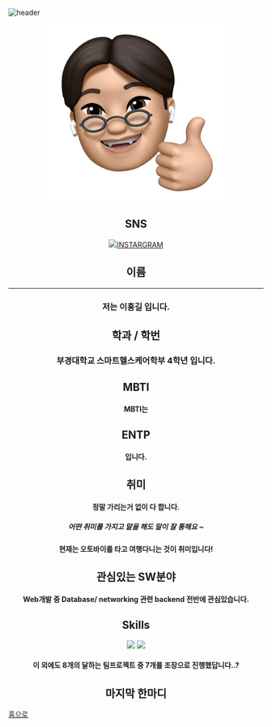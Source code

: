 ![header](https://capsule-render.vercel.app/api?type=cylinder&color=auto&height=300&section=header&text=자기소개하기!%20!&fontSize=90)

<center>  

![hello](../honggil-gps.jpg)

</center>

<center>

## SNS
<img src="https://img.shields.io/badge/-FFFFFF?style=flat-square&logo=instagram&logoColor=#E4405F"/>[INSTARGRAM](http://www.instagram.com/red_roaad)

## 이름
-----
 ### 저는 이홍길 입니다.  

## 학과 / 학번
 ### 부경대학교 스마트헬스케어학부 4학년 입니다.  

## MBTI
 #### MBTI는 
## ENTP 
#### 입니다.

## 취미
 #### 정말 가리는거 없이 다 합니다.  
 ##### 어떤 취미를 가지고 말을 해도 말이 잘 통해요 ~
 #### 현재는 오토바이를 타고 여행다니는 것이 취미입니다!

## 관심있는 SW분야
#### Web개발 중 Database/ networking 관련 backend 전반에 관심있습니다.

## Skills
 <img src="https://img.shields.io/badge/C++-00599C?style=flat-square&logo=cplusplus&logoColor=000000"/>
 <img src="https://img.shields.io/badge/Python-3776AB?style=flat-square&logo=python&logoColor=000000"/>  

#### 이 외에도 8개의 달하는 팀프로젝트 중 7개를 조장으로 진행했답니다..?  

## 마지막 한마디
 
</center>

[홈으로](../../README.md)